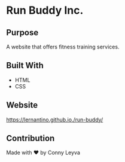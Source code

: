 # Run Buddy Inc.

## Purpose
A website that offers fitness training services.

## Built With
* HTML
* CSS

## Website
https://lernantino.github.io./run-buddy/

## Contribution
Made with ❤️ by Conny Leyva
